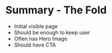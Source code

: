 # Summary - The Fold
- Initial visible page
- Should be enough to keep user
- Often has Hero Image
- Should have CTA


